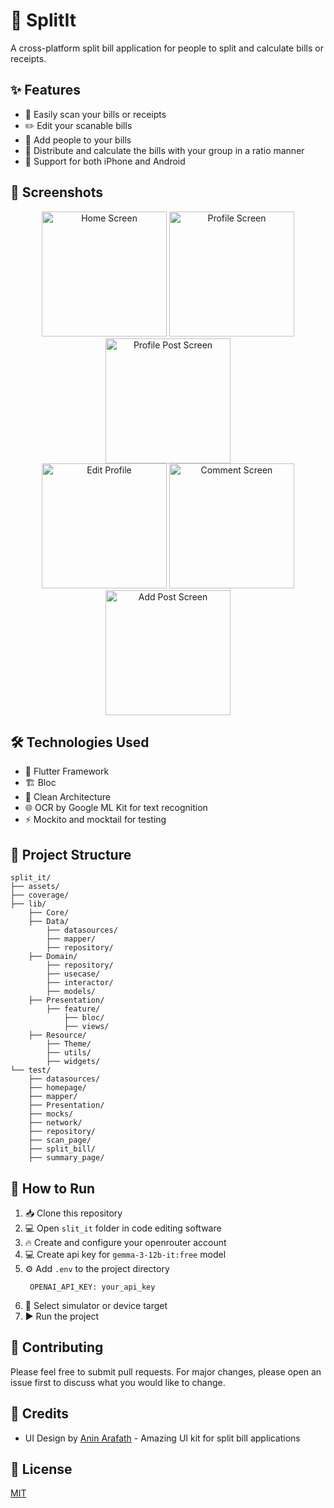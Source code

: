 # 🐾 SplitIt

A cross-platform split bill application for people to split and calculate bills or receipts.

## ✨ Features

- 📸 Easily scan your bills or receipts
- ✏️ Edit your scanable bills
- 👥 Add people to your bills
- 🧮 Distribute and calculate the bills with your group in a ratio manner
- 📱 Support for both iPhone and Android

## 📸 Screenshots

<div align="center">
  <img src="petstagram/screenshots/screen1.png" width="200" alt="Home Screen"/>
  <img src="petstagram/screenshots/screen2.png" width="200" alt="Profile Screen"/>
  <img src="petstagram/screenshots/screen3.png" width="200" alt="Profile Post Screen"/>
</div>

<div align="center">
  <img src="petstagram/screenshots/screen4.png" width="200" alt="Edit Profile"/>
  <img src="petstagram/screenshots/screen5.png" width="200" alt="Comment Screen"/>
  <img src="petstagram/screenshots/screen6.png" width="200" alt="Add Post Screen"/>
</div>

## 🛠 Technologies Used

- 🎯 Flutter Framework
- 🏗 Bloc
- 🧹 Clean Architecture
- 🌐 OCR by Google ML Kit for text recognition
- ⚡️ Mockito and mocktail for testing

## 📁 Project Structure

```
split_it/
├── assets/
├── coverage/
├── lib/
    ├── Core/
    ├── Data/
        ├── datasources/
        ├── mapper/
        ├── repository/
    ├── Domain/
        ├── repository/
        ├── usecase/
        ├── interactor/
        ├── models/
    ├── Presentation/
        ├── feature/
            ├── bloc/
            ├── views/
    ├── Resource/
        ├── Theme/
        ├── utils/
        ├── widgets/
└── test/
    ├── datasources/
    ├── homepage/
    ├── mapper/
    ├── Presentation/
    ├── mocks/
    ├── network/
    ├── repository/
    ├── scan_page/
    ├── split_bill/
    ├── summary_page/
```

## 🚀 How to Run

1. 📥 Clone this repository
2. 💻 Open `slit_it` folder in code editing software
3. 🔥 Create and configure your openrouter account
4. 💻 Create api key for `gemma-3-12b-it:free` model
5. ⚙️ Add `.env` to the project directory
   ```
    OPENAI_API_KEY: your_api_key
   ```
6. 📱 Select simulator or device target
7. ▶️ Run the project

## 🤝 Contributing

Please feel free to submit pull requests. For major changes, please open an issue first to discuss what you would like to change.

## 🙏 Credits

- UI Design by [Anin Arafath](https://www.figma.com/files/team/960855959145187195/resources/community/file/1515444362212782565?fuid=960855949645992227) - Amazing UI kit for split bill applications

## 📄 License

[MIT](https://choosealicense.com/licenses/mit/) 
